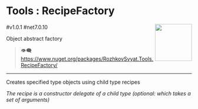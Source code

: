 # Tools : RecipeFactory

<img align="right" width="100" height="100" src="https://github.com/rozhkovsvyat/Tools.RecipeFactory/assets/71471748/98470c48-21be-4be4-b9c4-7cae18cbc4df">

#v1.0.1 #net7.0.10

Object abstract factory

> :eye_speech_bubble: https://www.nuget.org/packages/RozhkovSvyat.Tools.RecipeFactory/

---

Creates specified type objects using child type recipes

_The recipe is a constructor delegate of a child type (optional: which takes a set of arguments)_
